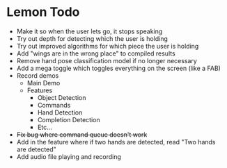 # Lemon Todo

* Make it so when the user lets go, it stops speaking
* Try out depth for detecting which the user is holding
* Try out improved algorithms for which piece the user is holding
* Add "wings are in the wrong place" to compiled results
* Remove hand pose classification model if no longer necessary
* Add a mega toggle which toggles everything on the screen (like a FAB)
* Record demos
    * Main Demo
    * Features
        * Object Detection
        * Commands
        * Hand Detection
        * Completion Detection
        * Etc...
* ~~Fix bug where command queue doesn't work~~
* Add in the feature where if two hands are detected, read "Two hands are detected"
* Add audio file playing and recording
